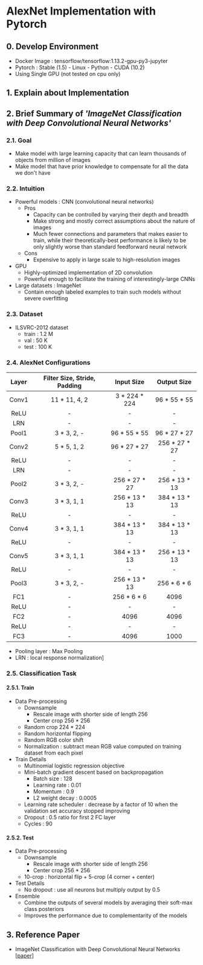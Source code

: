 # AlexNet Implementation with Pytorch


## 0. Develop Environment
- Docker Image : tensorflow/tensorflow:1.13.2-gpu-py3-jupyter
- Pytorch : Stable (1.5) - Linux - Python - CUDA (10.2)
- Using Single GPU (not tested on cpu only)


## 1. Explain about Implementation


## 2. Brief Summary of *'ImageNet Classification with Deep Convolutional Neural Networks'*

### 2.1. Goal
- Make model with large learning capacity that can learn thousands of objects from million of images
- Make model that have prior knowledge to compensate for all the data we don't have

### 2.2. Intuition
- Powerful models : CNN (convolutional neural networks)
  * Pros
    * Capacity can be controlled by varying their depth and breadth
    * Make strong and mostly correct assumptions about the nature of images
    * Much fewer connections and parameters that makes easier to train, while their theoretically-best performance is likely to be only slightly worse than standard feedforward neural network
  * Cons
    * Expensive to apply in large scale to high-resolution images
- GPU
  * Highly-optimized implementation of 2D convolution
  * Powerful enough to facilitate the training of interestingly-large CNNs
- Large datasets : ImageNet
  * Contain enough labeled examples to train such models without severe overfitting

### 2.3. Dataset
- ILSVRC-2012 dataset
  * train : 1.2 M
  * val : 50 K
  * test : 100 K

### 2.4. AlexNet Configurations
|Layer|Filter Size, Stride, Padding|Input Size|Output Size|
|:-:|:-:|:-:|:-:|
|Conv1|11 * 11, 4, 2|3 * 224 * 224|96 * 55 * 55|
|ReLU|-|-|-|
|LRN|-|-|-|
|Pool1|3 * 3, 2, -|96 * 55 * 55|96 * 27 * 27|
|Conv2|5 * 5, 1, 2|96 * 27 * 27|256 * 27 * 27|
|ReLU|-|-|-|
|LRN|-|-|-|
|Pool2|3 * 3, 2, -|256 * 27 * 27|256 * 13 * 13|
|Conv3|3 * 3, 1, 1|256 * 13 * 13|384 * 13 * 13|
|ReLU|-|-|-|
|Conv4|3 * 3, 1, 1|384 * 13 * 13|384 * 13 * 13|
|ReLU|-|-|-|
|Conv5|3 * 3, 1, 1|384 * 13 * 13|256 * 13 * 13|
|ReLU|-|-|-|
|Pool3|3 * 3, 2, -|256 * 13 * 13|256 * 6 * 6|
|FC1|-|256 * 6 * 6|4096|
|ReLU|-|-|-|
|FC2|-|4096|4096|
|ReLU|-|-|-|
|FC3|-|4096|1000|

- Pooling layer : Max Pooling
- LRN : local response normalization]

### 2.5. Classification Task
#### 2.5.1. Train  
- Data Pre-processing
  * Downsample
    * Rescale image with shorter side of length 256
    * Center crop 256 * 256
  * Random crop 224 * 224
  * Random horizontal flipping
  * Random RGB color shift
  * Normalization : subtract mean RGB value computed on training dataset from each pixel
- Train Details
  * Multinomial logistic regression objective
  * Mini-batch gradient descent based on backpropagation
    * Batch size : 128
    * Learning rate : 0.01
    * Momentum : 0.9
    * L2 weight decay : 0.0005
  * Learning rate scheduler : decrease by a factor of 10 when the validation set accuracy stopped improving
  * Dropout : 0.5 ratio for first 2 FC layer
  * Cycles : 90

#### 2.5.2. Test
- Data Pre-processing
  * Downsample
    * Rescale image with shorter side of length 256
    * Center crop 256 * 256
  * 10-crop : horizontal flip + 5-crop (4 corner + center)
- Test Details
  * No dropout : use all neurons but multiply output by 0.5
- Ensemble
  * Combine the outputs of several models by averaging their soft-max class posteriors
  * Improves the performance due to complementarity of the models


## 3. Reference Paper
- ImageNet Classification with Deep Convolutional Neural Networks [[paper]](https://papers.nips.cc/paper/4824-imagenet-classification-with-deep-convolutional-neural-networks.pdf)
